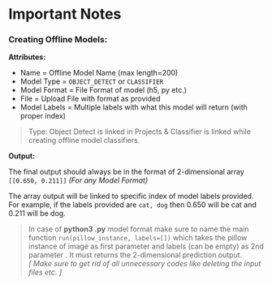 # Important Notes

### Creating Offline Models:
**Attributes:**

- Name = Offline Model Name (max length=200)
- Model Type = ``OBJECT_DETECT`` or ``CLASSIFIER``
- Model Format = File Format of model (h5, py etc.)
- File = Upload File with format as provided
- Model Labels = Multiple labels with what this model will return (with proper index)

> Type: Object Detect is linked in Projects & Classifier is linked while creating offline model classifiers.

**Output:**

The final output should always be in the format of 2-dimensional array ``[[0.650, 0.211]]`` *(For any Model Format)*

The array output will be linked to specific index of model labels provided. For example, if the labels provided are ``cat, dog`` then 0.650 will be cat and 0.211 will be dog.

> In case of **python3 .py** model format make sure to name the main function ``run(pillow_instance, labels=[])`` which takes the pillow instance of image as first parameter and labels (can be empty) as 2nd parameter . It must returns the 2-dimensional prediction output.  
>*[ Make sure to get rid of all unnecessary codes like deleting the input files etc. ]*